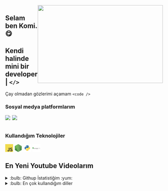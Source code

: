 <img src="https://media.giphy.com/media/kOCftLxBJCRCU/giphy.gif" align="right" width="400" height="250">

## Selam ben  Komi. :yum:


## Kendi halinde mini bir developer | `</>`

Çay olmadan gözlerimi açamam `<code />`

### Sosyal medya platformlarım

[<img width="22" src="https://unpkg.com/simple-icons@v5/icons/youtube.svg" align="left" />][youtube]
[<img width="22" src="https://unpkg.com/simple-icons@v5/icons/discord.svg" align="left" />][discord]


[youtube]: https://www.youtube.com/channel/UCrwaX1V406Pv9KnAZRXLPbQ
[discord]: https://discord.com/users/855505728537755664

<br />
<br />


### Kullandığım Teknolojiler
<img src="https://raw.githubusercontent.com/github/explore/80688e429a7d4ef2fca1e82350fe8e3517d3494d/topics/javascript/javascript.png" width="25" height="25">
<img src="https://raw.githubusercontent.com/github/explore/80688e429a7d4ef2fca1e82350fe8e3517d3494d/topics/nodejs/nodejs.png" width="25" height="25">
<img src="https://raw.githubusercontent.com/github/explore/80688e429a7d4ef2fca1e82350fe8e3517d3494d/topics/python/python.png" width="25" height="25">
<img src="https://raw.githubusercontent.com/github/explore/285d19f261b6d469fd8a309dddb234371d7be462/topics/mongodb/mongodb.png" width="25" height="25">


## En Yeni Youtube Videolarım

<!-- YOUTUBE:START -->
<!-- YOUTUBE:END -->

<details>
<summary>:bulb: Githup İstatistiğim :yum:</summary>
<img src="https://github-readme-stats.vercel.app/api?username=Komi-Shouko&theme=radical" >
</details>

<details>
<summary>:bulb: En çok kullandığım diller </summary>
<img src="https://github-readme-stats.vercel.app/api/top-langs/?username=Komi-Shouko&layout=compact" >
</details>

<br />
<br />




